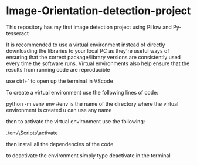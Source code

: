 # Image-Orientation-detection-project
This repository has my first image detection project using Pillow and Py-tesseract 

It is recommended to use a virtual environment instead of directly downloading the libraries to your local PC as they're useful ways of ensuring that the correct package/library versions are consistently used every time the software runs. Virtual environments also help ensure that the results from running code are reproducible

use ctrl+` to open up the terminal in VScode

To create a virtual environment use the following lines of code:

python -m venv env  #env is the name of the directory where the virtual environment is created u can use any name

then to activate the virtual environment use the following:

.\env\Scripts\activate

then install all the dependencies of the code

to deactivate the environment simply type deactivate in the terminal
